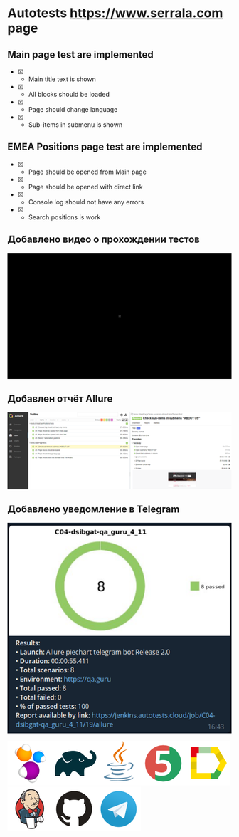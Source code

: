 # Autotests https://www.serrala.com page
## Main page test are implemented
- [X] - Main title text is shown
- [X] - All blocks should be loaded
- [X] - Page should change language
- [X] - Sub-items in submenu is shown

## EMEA Positions page test are implemented
- [X] - Page should be opened from Main page
- [X] - Page should be opened with direct link
- [X] - Console log should not have any errors
- [X] - Search positions is work

## Добавлено видео о прохождении тестов
![Video](src/test/resources/files/test-video.gif)

## Добавлен отчёт Allure
![Allure](src/test/resources/files/allure-reports.png)

## Добавлено уведомление в Telegram
![Telegram](src/test/resources/files/Telegram-report.png)


![Selenide](src/test/resources/files/stack/Selenide.png)![Gradle](src/test/resources/files/stack/Gradle.png)![Java](src/test/resources/files/stack/Java.png)![JUnit5](src/test/resources/files/stack/JUnit5.png)![Allure_Report](src/test/resources/files/stack/Allure_Report.png)![Jenkins](src/test/resources/files/stack/Jenkins.png)![Github](src/test/resources/files/stack/Github.png)![Telegram](src/test/resources/files/stack/Telegram.png)
